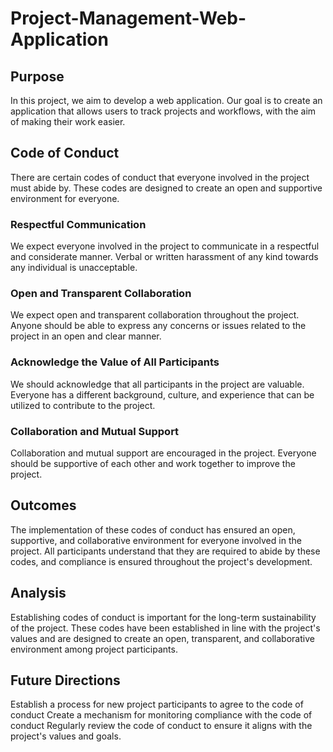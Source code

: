 # Project-Management-Web-Application

## Purpose

In this project, we aim to develop a web application. Our goal is to create an application that allows users to track projects and workflows, with the aim of making their work easier.

## Code of Conduct

There are certain codes of conduct that everyone involved in the project must abide by. These codes are designed to create an open and supportive environment for everyone.

### Respectful Communication
We expect everyone involved in the project to communicate in a respectful and considerate manner. Verbal or written harassment of any kind towards any individual is unacceptable.

### Open and Transparent Collaboration
We expect open and transparent collaboration throughout the project. Anyone should be able to express any concerns or issues related to the project in an open and clear manner.

### Acknowledge the Value of All Participants
We should acknowledge that all participants in the project are valuable. Everyone has a different background, culture, and experience that can be utilized to contribute to the project.

### Collaboration and Mutual Support
Collaboration and mutual support are encouraged in the project. Everyone should be supportive of each other and work together to improve the project.

## Outcomes

The implementation of these codes of conduct has ensured an open, supportive, and collaborative environment for everyone involved in the project. All participants understand that they are required to abide by these codes, and compliance is ensured throughout the project's development.

## Analysis

Establishing codes of conduct is important for the long-term sustainability of the project. These codes have been established in line with the project's values and are designed to create an open, transparent, and collaborative environment among project participants.

## Future Directions

Establish a process for new project participants to agree to the code of conduct
Create a mechanism for monitoring compliance with the code of conduct
Regularly review the code of conduct to ensure it aligns with the project's values and goals.


